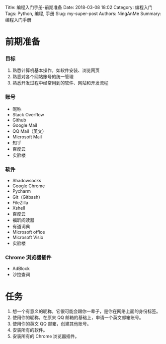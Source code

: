 Title: 编程入门手册-前期准备
Date: 2018-03-08 18:02
Category: 编程入门
Tags: Python, 编程, 手册
Slug: my-super-post
Authors: NingAnMe
Summary: 编程入门手册

# 前期准备

### 目标
1. 熟悉计算机基本操作，如软件安装、浏览网页
2. 熟悉对各个网站账号的统一管理
3. 熟悉开发过程中经常用到的软件、网站和开发流程

### 账号
 - 昵称
 - Stack Overflow
 - Github
 - Google Mail
 - QQ Mail（英文）
 - Microsoft Mail
 - 知乎
 - 百度云
 - 实验楼

### 软件
 - Shadowsocks
 - Google Chrome
 - Pycharm
 - Git（Gitbash）
 - FileZilla
 - Xshell
 - 百度云
 - 福昕阅读器
 - 有道词典
 - Microsoft office
 - Microsoft Visio
 - 实验楼
 
### Chrome 浏览器插件
 - AdBlock
 - 沙拉查词

# 任务

1. 想一个有意义的昵称，它很可能会跟你一辈子，是你在网络上面的身份标签。
2. 使用你的昵称，在原来 QQ 邮箱的基础上，申请一个英文邮箱账号。
3. 使用你的英文 QQ 邮箱，创建其他账号。
4. 安装所有的软件。
5. 安装所有的 Chrome 浏览器插件。
